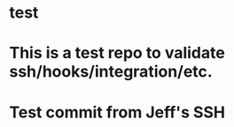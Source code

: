 # test

# This is a test repo to validate ssh/hooks/integration/etc.

# Test commit from Jeff's SSH
